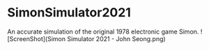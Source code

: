 # SimonSimulator2021

An accurate simulation of the original 1978 electronic game Simon.
![ScreenShot](Simon Simulator 2021 - John Seong.png)
